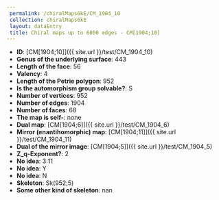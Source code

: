 ```yaml
--- 
 permalink: /chiralMaps6kE/CM_1904_10 
 collection: chiralMaps6kE
 layout: dataEntry
 title: Chiral maps up to 6000 edges - CM[1904;10]
---
```


- **ID**: [CM[1904;10]]({{ site.url }}/test/CM_1904_10)
- **Genus of the underlying surface**: 443
- **Length of the face**: 56
- **Valency**: 4
- **Length of the Petrie polygon**: 952
- **Is the automorphism group solvable?**: S
- **Number of vertices**: 952
- **Number of edges**: 1904
- **Number of faces**: 68
- **The map is self-**: none
- **Dual map**: [CM[1904;6]]({{ site.url }}/test/CM_1904_6)
- **Mirror (enantihomorphic) map**: [CM[1904;11]]({{ site.url }}/test/CM_1904_11)
- **Dual of the mirror image**: [CM[1904;5]]({{ site.url }}/test/CM_1904_5)
- **Z_q-Exponent?**: 2
- **No idea**:  3:11
- **No idea**: Y
- **No idea**: N
- **Skeleton**: Sk(952;5)
- **Some other kind of skeleton**: nan
